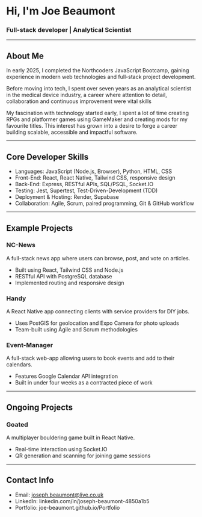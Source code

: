 # Hi, I'm Joe Beaumont
### Full-stack developer | Analytical Scientist

---

## About Me
In early 2025, I completed the Northcoders JavaScript Bootcamp, gaining experience in modern web technologies and full-stack project development.

Before moving into tech, I spent over seven years as an analytical scientist in the medical device industry, a career where attention to detail, collaboration and continuous improvement were vital skills

My fascination with technology started early, I spent a lot of time creating RPGs and platformer games using GameMaker and creating mods for my favourite titles.  This interest has grown into a desire to forge a career building scalable, accessible and impactful software.

---

## Core Developer Skills
- Languages: JavaScript (Node.js, Browser), Python, HTML, CSS
- Front-End: React, React Native, Tailwind CSS, responsive design
- Back-End: Express, RESTful APIs, SQL/PSQL, Socket.IO
- Testing: Jest, Supertest, Test-Driven-Development (TDD)
- Deployment & Hosting: Render, Supabase
- Collaboration: Agile, Scrum, paired programming, Git & GitHub workflow

---

## Example Projects

### NC-News
  
  A full-stack news app where users can browse, post, and vote on articles.
  
  - Built using React, Tailwind CSS and Node.js
  - RESTful API with PostgreSQL database
  - Implemented routing and responsive design

### Handy
  
  A React Native app connecting clients with service providers for DIY jobs.
  
  - Uses PostGIS for geolocation and Expo Camera for photo uploads
  - Team-built using Agile and Scrum methodologies

### Event-Manager

  A full-stack web-app allowing users to book events and add to their calendars.

  - Features Google Calendar API integration
  - Built in under four weeks as a contracted piece of work

---

## Ongoing Projects

### Goated
  
  A multiplayer bouldering game built in React Native.
  
  - Real-time interaction using Socket.IO
  - QR generation and scanning for joining game sessions

---

## Contact Info
- Email: joseph.beaumont@live.co.uk
- LinkedIn: linkedin.com/in/joseph-beaumont-4850a1b5
- Portfolio: joe-beaumont.github.io/Portfolio
